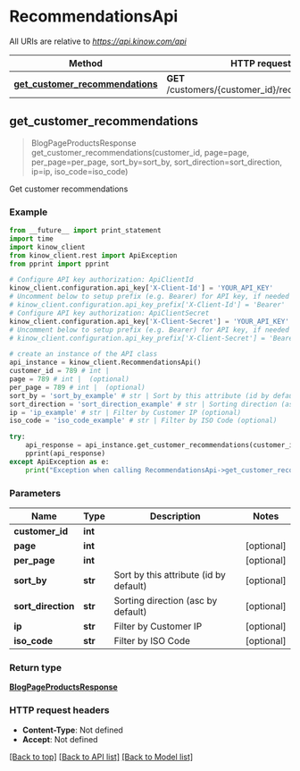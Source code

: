 # RecommendationsApi

All URIs are relative to *https://api.kinow.com/api*

Method | HTTP request | Description
------------- | ------------- | -------------
[**get_customer_recommendations**](#get_customer_recommendations) | **GET** /customers/{customer_id}/recommendations | 


## **get_customer_recommendations**
> BlogPageProductsResponse get_customer_recommendations(customer_id, page=page, per_page=per_page, sort_by=sort_by, sort_direction=sort_direction, ip=ip, iso_code=iso_code)



Get customer recommendations

### Example 
```python
from __future__ import print_statement
import time
import kinow_client
from kinow_client.rest import ApiException
from pprint import pprint

# Configure API key authorization: ApiClientId
kinow_client.configuration.api_key['X-Client-Id'] = 'YOUR_API_KEY'
# Uncomment below to setup prefix (e.g. Bearer) for API key, if needed
# kinow_client.configuration.api_key_prefix['X-Client-Id'] = 'Bearer'
# Configure API key authorization: ApiClientSecret
kinow_client.configuration.api_key['X-Client-Secret'] = 'YOUR_API_KEY'
# Uncomment below to setup prefix (e.g. Bearer) for API key, if needed
# kinow_client.configuration.api_key_prefix['X-Client-Secret'] = 'Bearer'

# create an instance of the API class
api_instance = kinow_client.RecommendationsApi()
customer_id = 789 # int | 
page = 789 # int |  (optional)
per_page = 789 # int |  (optional)
sort_by = 'sort_by_example' # str | Sort by this attribute (id by default) (optional)
sort_direction = 'sort_direction_example' # str | Sorting direction (asc by default) (optional)
ip = 'ip_example' # str | Filter by Customer IP (optional)
iso_code = 'iso_code_example' # str | Filter by ISO Code (optional)

try: 
    api_response = api_instance.get_customer_recommendations(customer_id, page=page, per_page=per_page, sort_by=sort_by, sort_direction=sort_direction, ip=ip, iso_code=iso_code)
    pprint(api_response)
except ApiException as e:
    print("Exception when calling RecommendationsApi->get_customer_recommendations: %s\n" % e)
```

### Parameters

Name | Type | Description  | Notes
------------- | ------------- | ------------- | -------------
 **customer_id** | **int**|  | 
 **page** | **int**|  | [optional] 
 **per_page** | **int**|  | [optional] 
 **sort_by** | **str**| Sort by this attribute (id by default) | [optional] 
 **sort_direction** | **str**| Sorting direction (asc by default) | [optional] 
 **ip** | **str**| Filter by Customer IP | [optional] 
 **iso_code** | **str**| Filter by ISO Code | [optional] 

### Return type

[**BlogPageProductsResponse**](#BlogPageProductsResponse)

### HTTP request headers

 - **Content-Type**: Not defined
 - **Accept**: Not defined

[[Back to top]](#) [[Back to API list]](#documentation-for-api-endpoints) [[Back to Model list]](#documentation-for-models)

